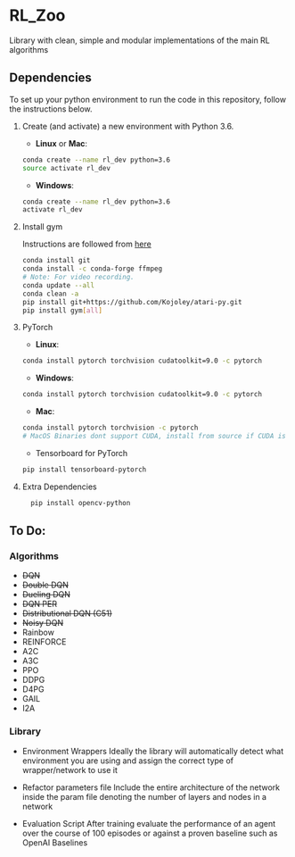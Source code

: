 # RL_Zoo
Library with clean, simple and modular implementations of the main RL algorithms

## Dependencies

To set up your python environment to run the code in this repository, follow the instructions below.

1. Create (and activate) a new environment with Python 3.6.

	- __Linux__ or __Mac__: 
	```bash
	conda create --name rl_dev python=3.6
	source activate rl_dev
	```
	- __Windows__: 
	```bash
	conda create --name rl_dev python=3.6 
	activate rl_dev

2. Install gym

    Instructions are followed from [here](https://medium.com/@SeoJaeDuk/archive-post-how-to-install-open-ai-gym-on-windows-1f5208c16179)
   ```bash
   conda install git
   conda install -c conda-forge ffmpeg
   # Note: For video recording.
   conda update --all
   conda clean -a
   pip install git+https://github.com/Kojoley/atari-py.git
   pip install gym[all]
   ```
   
3. PyTorch
   
   - __Linux__: 
	```bash
	conda install pytorch torchvision cudatoolkit=9.0 -c pytorch
	```
	- __Windows__: 
	```bash
	conda install pytorch torchvision cudatoolkit=9.0 -c pytorch
	```
	
	- __Mac__: 
	```bash
	conda install pytorch torchvision -c pytorch
    # MacOS Binaries dont support CUDA, install from source if CUDA is needed
	```
	
	- Tensorboard for PyTorch
	```bash
	pip install tensorboard-pytorch
	```
4. Extra Dependencies

    ```bash
	  pip install opencv-python
	```
	
## To Do:

### Algorithms

- ~~DQN~~
- ~~Double DQN~~
- ~~Dueling DQN~~
- ~~DQN PER~~
- ~~Distributional DQN (C51)~~
- ~~Noisy DQN~~
- Rainbow
- REINFORCE
- A2C
- A3C
- PPO
- DDPG
- D4PG
- GAIL
- I2A

### Library

- Environment Wrappers
Ideally the library will automatically detect what environment you are using and assign the correct type of wrapper/network to use it

- Refactor parameters file
Include the entire architecture of the network inside the param file denoting the number of layers and nodes in a network

- Evaluation Script
After training evaluate the performance of an agent over the course of 100 episodes or against a proven baseline such as OpenAI  Baselines
   

